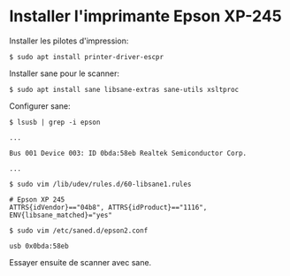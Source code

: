 # Installer l'imprimante Epson XP-245

Installer les pilotes d'impression:
	
	$ sudo apt install printer-driver-escpr

Installer sane pour le scanner:

	$ sudo apt install sane libsane-extras sane-utils xsltproc 

Configurer sane:

	$ lsusb | grep -i epson

	...
	
	Bus 001 Device 003: ID 0bda:58eb Realtek Semiconductor Corp.
	
	...

	$ sudo vim /lib/udev/rules.d/60-libsane1.rules

	# Epson XP 245
	ATTRS{idVendor}=="04b8", ATTRS{idProduct}=="1116", ENV{libsane_matched}="yes"

	$ sudo vim /etc/saned.d/epson2.conf

	usb 0x0bda:58eb

Essayer ensuite de scanner avec sane.

